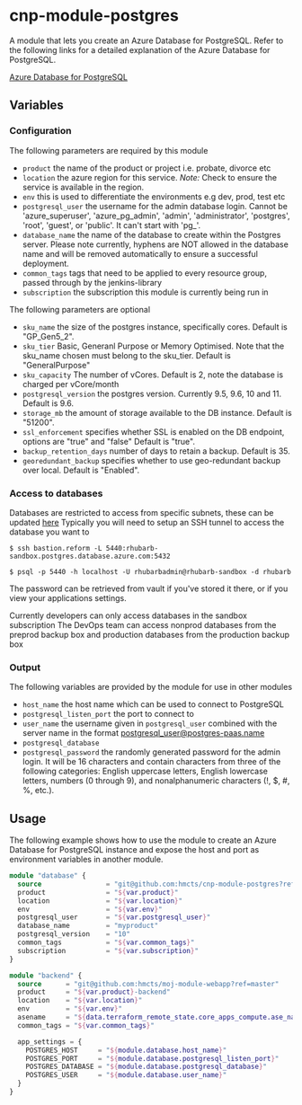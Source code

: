 # cnp-module-postgres

A module that lets you create an Azure Database for PostgreSQL.
Refer to the following links for a detailed explanation of the Azure Database for PostgreSQL.

[Azure Database for PostgreSQL](https://docs.microsoft.com/en-us/azure/postgresql/overview) <br />

## Variables

### Configuration

The following parameters are required by this module

- `product` the name of the product or project i.e. probate, divorce etc
- `location` the azure region for this service. _Note:_ Check to ensure the service is available in the region.
- `env` this is used to differentiate the environments e.g dev, prod, test etc
- `postgresql_user` the username for the admin database login. Cannot be 'azure_superuser', 'azure_pg_admin', 'admin', 'administrator', 'postgres', 'root', 'guest', or 'public'. It can't start with 'pg_'.
- `database_name` the name of the database to create within the Postgres server.  Please note currently, hyphens are NOT allowed in the database name and will be removed automatically to ensure a successful deployment.
- `common_tags` tags that need to be applied to every resource group, passed through by the jenkins-library
- `subscription` the subscription this module is currently being run in

The following parameters are optional

- `sku_name` the size of the postgres instance, specifically cores. Default is "GP_Gen5_2".
- `sku_tier` Basic, Generanl Purpose or Memory Optimised.  Note that the sku_name chosen must belong to the sku_tier. Default is "GeneralPurpose"
- `sku_capacity` The number of vCores. Default is 2, note the database is charged per vCore/month
- `postgresql_version` the postgres version. Currently 9.5, 9.6, 10 and 11. Default is 9.6.
- `storage_mb` the amount of storage available to the DB instance.  Default is "51200".
- `ssl_enforcement` specifies whether SSL is enabled on the DB endpoint, options are "true" and "false"  Default is "true".
- `backup_retention_days` number of days to retain a backup. Default is 35.
- `georedundant_backup` specifies whether to use geo-redundant backup over local. Default is "Enabled".

### Access to databases

Databases are restricted to access from specific subnets, these can be updated [here](https://github.com/hmcts/cnp-database-subnet-whitelisting)
Typically you will need to setup an SSH tunnel to access the database you want to

```
$ ssh bastion.reform -L 5440:rhubarb-sandbox.postgres.database.azure.com:5432

$ psql -p 5440 -h localhost -U rhubarbadmin@rhubarb-sandbox -d rhubarb
```

The password can be retrieved from vault if you've stored it there, or if you view your applications settings.

Currently developers can only access databases in the sandbox subscription
The DevOps team can access nonprod databases from the preprod backup box and production databases from the production backup box

### Output

The following variables are provided by the module for use in other modules

- `host_name` the host name which can be used to connect to PostgreSQL
- `postgresql_listen_port` the port to connect to
- `user_name` the username given in `postgresql_user` combined with the server name in the format postgresql_user@postgres-paas.name
- `postgresql_database`
- `postgresql_password` the randomly generated password for the admin login. It will be 16 characters and contain characters from three of the following categories: English uppercase letters, English lowercase letters, numbers (0 through 9), and nonalphanumeric characters (!, $, #, %, etc.).

## Usage

The following example shows how to use the module to create an Azure Database for PostgreSQL instance and expose the host and port as environment variables in another module.

```terraform
module "database" {
  source                = "git@github.com:hmcts/cnp-module-postgres?ref=master"
  product               = "${var.product}"
  location              = "${var.location}"
  env                   = "${var.env}"
  postgresql_user       = "${var.postgresql_user}"
  database_name         = "myproduct"
  postgresql_version    = "10"
  common_tags           = "${var.common_tags}"
  subscription          = "${var.subscription}"
}

module "backend" {
  source      = "git@github.com:hmcts/moj-module-webapp?ref=master"
  product     = "${var.product}-backend"
  location    = "${var.location}"
  env         = "${var.env}"
  asename     = "${data.terraform_remote_state.core_apps_compute.ase_name[0]}"
  common_tags = "${var.common_tags}"

  app_settings = {
    POSTGRES_HOST     = "${module.database.host_name}"
    POSTGRES_PORT     = "${module.database.postgresql_listen_port}"
    POSTGRES_DATABASE = "${module.database.postgresql_database}"
    POSTGRES_USER     = "${module.database.user_name}"
  }
}
